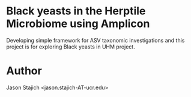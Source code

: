 # Black yeasts in the Herptile Microbiome using Amplicon

Developing simple framework for ASV taxonomic investigations and this project is for exploring Black yeasts in UHM project.

# Author
Jason Stajich <jason.stajich-AT-ucr.edu>
